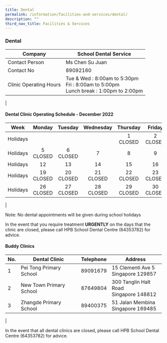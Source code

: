 ```yaml
---
title: Dental
permalink: /information/facilities-and-services/dental/
description: ""
third_nav_title: Facilities & Services
---
```

### **Dental**

| Company | School Dental Service |
|---|---|
| Contact Person | Ms Chen Su Juan |
| Contact No | 89092160 |
| Clinic Operating Hours  | Tue & Wed : 8:00am to 5:30pm<br>Fri : 8:00am to 5:00pm <br>Lunch break : 1:00pm to 2:00pm |
|

#### **Dental Clinic Operating Schedule - December 2022**

| <center>Week | <center>Monday | <center>Tuesday | <center>Wednesday | <center>Thursday | <center>Friday |
|:---:|---|---|---|---|---|
| <center> Holidays |  |  |  |<center>1<br>CLOSED  |<center> 2<br>CLOSED| 
| <center> Holidays | <center> 5<br>CLOSED  | <center> 6<br>CLOSED  | <center> 7<br> | <center> 8 <br>  | <center> 9<br>  |
| <center> Holidays | <center> 12<br>| <center> 13 <br>  | <center> 14<br> | <center> 15<br> | <center> 16<br>  |
| <center> Holidays |  <center> 19<br>CLOSED | <center> 20<br>CLOSED | <center> 21<br>CLOSED |  <center> 22<br>CLOSED | <center> 23<br>CLOSED |
| <center> Holidays|  <center> 26<br>CLOSED | <center> 27<br>CLOSED |   <center> 28<br>CLOSED |<center> 29<br>CLOSED |<center> 30<br>CLOSED  |  |
|
	
Note: No dental appointments will be given during school holidays

In the event that you require treatment **URGENTLY** on the days that the clinic are closed, please call HPB School Dental Centre (64353782) for advice.

#### **Buddy Clinics**

| No. | Dental Clinic | Telephone | Address |
|---|---|:---:|---|
| 1 | Pei Tong Primary School | 89091679 | 15 Clementi Ave 5<br>Singapore 129857 |
| 2 | New Town Primary School |  87649804 | 300 Tanglin Halt Road<br>Singapore 148812 |
| 3 | Zhangde Primary School | 89400375 | 51 Jalan Membina<br>Singapore 169485 |
|

In the event that all dental clinics are closed, please call HPB School Dental Centre (64353782) for advice.